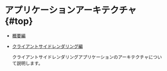 # アプリケーションアーキテクチャ {#top}

- [概要編](./overview/index.md)

- [クライアントサイドレンダリング編](./client-side-rendering/index.md)

    クライアントサイドレンダリングアプリケーションのアーキテクチャについて説明します。

<!-- CSR 編など、概要編以外のドキュメントが増えたら、各ドキュメントの概要説明を書く。 -->
